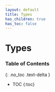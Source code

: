 ```yaml
---
layout: default
title: Types
has_children: true
has_toc: false
---
```


# Types
### Table of Contents
{: .no_toc .text-delta }

- TOC
{:toc}

